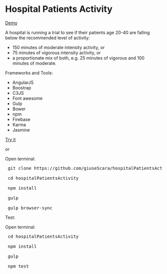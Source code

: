 # Hospital Patients Activity

<a href="https://hospital-patients-activity.firebaseapp.com">Demo</a>

A hospital is running a trial to see if their patients age 20-40 are falling below the recommended level of activity:
<ul>
<li>150 minutes of moderate intensity activity, or</li>
<li>75 minutes of vigorous intensity activity, or</li>
<li>a proportionate mix of both, e.g. 25 minutes of vigorous and 100 minutes of moderate.</li>
</ul>


Frameworks and Tools:
- AngularJS
- Boostrap
- C3JS
- Font awesome
- Gulp
- Bower
- npm
- Firebase
- Karma
- Jasmine

<a href="https://hospital-patients-activity.firebaseapp.com/#/patients">Try it</a> 

or

Open terminal:
<pre>
 git clone https://github.com/giuseScara/hospitalPatientsActivity.git<br>
 cd hospitalPatientsActivity <br>
 npm install <br>
 gulp <br>
 gulp browser-sync
</pre>

Test:


Open terminal:
<pre>
 cd hospitalPatientsActivity <br>
 npm install <br>
 gulp <br>
 npm test
</pre>

